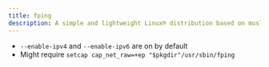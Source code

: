 ```yaml
---
title: fping
description: A simple and lightweight Linux® distribution based on musl libc and toybox
---
```


- `--enable-ipv4` and `--enable-ipv6` are on by default
- Might require `setcap cap_net_raw=+ep "$pkgdir"/usr/sbin/fping`
